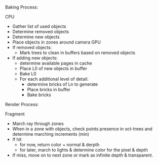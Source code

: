Baking Process:

CPU
- Gather list of used objects
- Determine removed objects
- Determine new objects
- Place objects in zones around camera
GPU
- If removed objects:
    - Mark trees to clean in buffers based on removed objects
- If adding new objects:
    - determine available pages in cache
    - Place L0 of new objects in buffer
    - Bake L0
    - For each additional level of detail:
        - determine bricks of Ln to generate
        - Place bricks in buffer
        - Bake bricks

Render Process:

Fragment
- March ray through zones
- When in a zone with objects, check points presence in oct-trees and determine marching increments (min)
- If hit
    - for now, return color + normal & derpth
    - for later, march to lights & determine color for the pixel & depth
- If miss, move on to next zone or mark as infinite depth & transparent.
